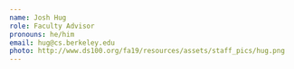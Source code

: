 ```yaml
---
name: Josh Hug
role: Faculty Advisor
pronouns: he/him
email: hug@cs.berkeley.edu
photo: http://www.ds100.org/fa19/resources/assets/staff_pics/hug.png
---
```

